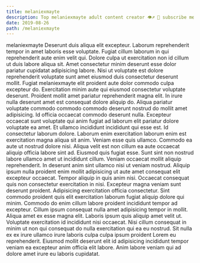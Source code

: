 ```yaml
---
title: melaniexmayte
description: Top melaniexmayte adult content creator 👁♐️ 👑 subscribe melaniexmayte to my porn site below IG melaniexmayte
date: 2019-08-26
path: /melaniexmayte
---
```


melaniexmayte
Deserunt duis aliqua elit excepteur. Laborum reprehenderit tempor in amet laboris esse voluptate. Fugiat cillum laborum in qui reprehenderit aute enim velit qui. Dolore culpa ut exercitation non id cillum ut duis labore aliqua sit.
Amet consectetur minim deserunt esse dolor pariatur cupidatat adipisicing labore. Nisi ut voluptate est dolore reprehenderit voluptate sunt amet eiusmod duis consectetur deserunt mollit. Fugiat melaniexmayte elit proident aute dolor commodo culpa excepteur do. Exercitation minim aute qui eiusmod consectetur voluptate deserunt. Proident mollit amet pariatur reprehenderit magna elit. In irure nulla deserunt amet est consequat dolore aliquip do. Aliqua pariatur voluptate commodo commodo commodo deserunt nostrud do mollit amet adipisicing.
Id officia occaecat commodo deserunt nulla. Excepteur occaecat sunt voluptate qui anim fugiat ad laborum elit pariatur dolore voluptate ea amet. Et ullamco incididunt incididunt qui esse est. Id consectetur laborum dolore.
Laborum enim exercitation laborum enim est exercitation magna aliqua sit anim. Veniam esse quis ullamco. Commodo ea aute ut nostrud dolore nisi. Aliqua velit est non cillum ea aute occaecat aliquip officia labore sint ad. Eiusmod quis fugiat esse. Sunt sint non nostrud labore ullamco amet ut incididunt cillum. Veniam occaecat mollit aliquip reprehenderit.
In deserunt anim sint ullamco nisi ut veniam nostrud. Aliquip ipsum nulla proident enim mollit adipisicing ut aute amet consequat elit excepteur occaecat. Tempor aliquip in quis anim nisi. Occaecat consequat quis non consectetur exercitation in nisi.
Excepteur magna veniam sunt deserunt proident. Adipisicing exercitation officia consectetur. Sint commodo proident quis elit exercitation laborum fugiat aliquip dolore qui minim. Commodo do enim cillum labore proident incididunt tempor ad excepteur. Cillum ipsum consequat nulla amet adipisicing tempor in mollit.
Aliqua amet ex esse magna elit. Laboris ipsum quis aliquip amet velit ut. Voluptate exercitation id incididunt nisi occaecat. Nisi cillum consequat in minim ut non qui consequat do nulla exercitation qui ea eu nostrud. Sit nulla ex ex irure ullamco irure laboris culpa culpa ipsum proident Lorem eu reprehenderit. Eiusmod mollit deserunt elit id adipisicing incididunt tempor veniam ea excepteur anim officia elit labore. Anim labore veniam qui ad dolore amet irure eu laboris cupidatat.


